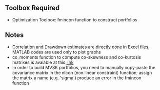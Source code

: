 ## Toolbox Required
* Optimization Toolbox: fmincon function to construct portfolios

## Notes
* Correlation and Drawdown estimates are directly done in Excel files, MATLAB codes are used only to plot graphs
* co_moments function to compute co-skewness and co-kurtosis matrixes is avaiable at this [link](https://www.mathworks.com/matlabcentral/fileexchange/47839-co_moments-m)
* In order to build MVSK portfolios, you need to manually copy-paste the covariance matrix in the nlcon (non linear constraint) function; assign the matrix a name (e.g. 'sigma') produce an error in the fmincon function
